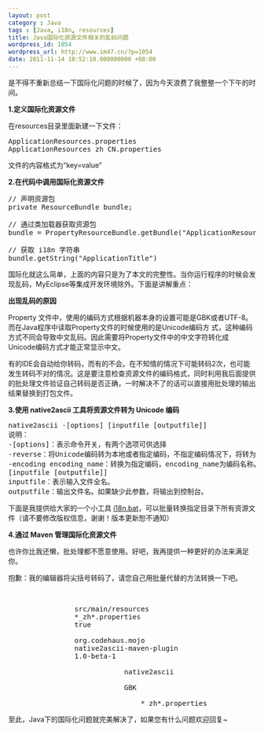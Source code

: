 ```yaml
---
layout: post
category : Java
tags : [Java, i18n, resources]
title: Java国际化资源文件相关的乱码问题
wordpress_id: 1054
wordpress_url: http://www.im47.cn/?p=1054
date: 2011-11-14 18:52:10.000000000 +08:00
---
```

是不得不重新总结一下国际化问题的时候了，因为今天浪费了我整整一个下午的时间。

<strong>1.定义国际化资源文件</strong>

在resources目录里面新建一下文件：
<pre>ApplicationResources.properties
ApplicationResources_zh_CN.properties</pre>
文件的内容格式为“key=value”

<strong>2.在代码中调用国际化资源文件</strong>
<pre>// 声明资源包
private ResourceBundle bundle;

// 通过类加载器获取资源包
bundle = PropertyResourceBundle.getBundle("ApplicationResources");

// 获取 i18n 字符串
bundle.getString("ApplicationTitle")</pre>
国际化就这么简单，上面的内容只是为了本文的完整性。当你运行程序的时候会发现乱码，MyEclipse等集成开发环境除外。下面是讲解重点：

<strong>出现乱码的原因</strong>

Property 文件中，使用的编码方式根据机器本身的设置可能是GBK或者UTF-8。而在Java程序中读取Property文件的时候使用的是Unicode编码方 式，这种编码方式不同会导致中文乱码。因此需要将Property文件中的中文字符转化成Unicode编码方式才能正常显示中文。

有的IDE会自动给你转码，而有的不会。在不知情的情况下可能转码2次，也可能发生转码不对的情况。这是要注意检查资源文件的编码格式，同时利用我后面提供的批处理文件验证自己转码是否正确，一时解决不了的话可以直接用批处理的输出结果替换到打包文件。

<strong>3.使用 native2ascii 工具将资源文件转为 Unicode 编码</strong>
<pre>native2ascii -[options] [inputfile [outputfile]]
说明：
-[options]：表示命令开关，有两个选项可供选择
-reverse：将Unicode编码转为本地或者指定编码，不指定编码情况下，将转为本地编码。
-encoding encoding_name：转换为指定编码，encoding_name为编码名称。
[inputfile [outputfile]]
inputfile：表示输入文件全名。
outputfile：输出文件名。如果缺少此参数，将输出到控制台。</pre>
下面是我提供给大家的一个小工具 <a href="http://filemarkets.com/file/dreambt/a54ccf2e/" target="_blank">i18n.bat</a>，可以批量转换指定目录下所有资源文件（请不要修改版权信息，谢谢！版本更新恕不通知）

<strong>4.通过 Maven 管理国际化资源文件</strong>

也许你比我还懒，批处理都不愿意使用。好吧，我再提供一种更好的办法来满足你。

抱歉：我的编辑器将尖括号转码了，请您自己用批量代替的方法转换一下吧。
<pre>        

                src/main/resources
                *_zh*.properties
                true

                org.codehaus.mojo
                native2ascii-maven-plugin
                1.0-beta-1

                            native2ascii

                            GBK

                                *_zh*.properties</pre>
至此，Java下的国际化问题就完美解决了，如果您有什么问题欢迎回复~

